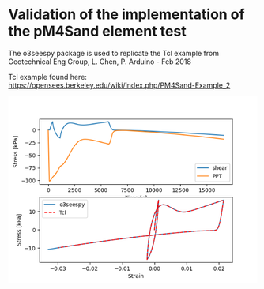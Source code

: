 # Validation of the implementation of the pM4Sand element test

The o3seespy package is used to replicate the Tcl example from Geotechnical Eng Group, L. Chen, P. Arduino - Feb 2018
 
Tcl example found here: https://opensees.berkeley.edu/wiki/index.php/PM4Sand-Example_2 


![Comparison](Comparison-PM4Sand-tcl-vs-o3.png)